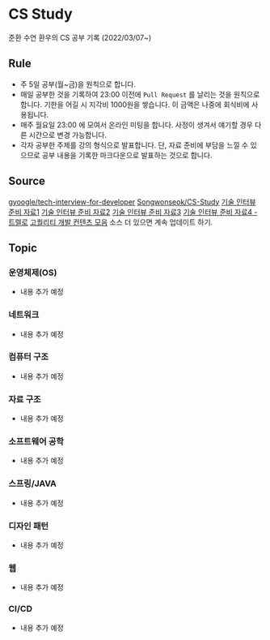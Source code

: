 # CS Study

준환 수연 환우의 CS 공부 기록  (2022/03/07~)
## Rule
- 주 5일 공부(월~금)을 원칙으로 합니다.
- 매일 공부한 것을 기록하여 23:00 이전에 `Pull Request` 를 날리는 것을 원칙으로 합니다. 기한을 어길 시 지각비 1000원을 쌓습니다. 이 금액은 나중에 회식비에 사용됩니다.
- 매주 월요일 23:00 에 모여서 온라인 미팅을 합니다. 사정이 생겨서 얘기할 경우 다른 시간으로 변경 가능합니다.
- 각자 공부한 주제를 강의 형식으로 발표합니다. 단, 자료 준비에 부담을 느낄 수 있으므로 공부 내용을 기록한 마크다운으로 발표하는 것으로 합니다.

## Source
[gyoogle/tech-interview-for-developer](https://github.com/gyoogle/tech-interview-for-developer)
[Songwonseok/CS-Study](https://github.com/Songwonseok/CS-Study)
[기술 인터뷰 준비 자료1](https://github.com/JaeYeopHan/Interview_Question_for_Beginner)
[기술 인터뷰 준비 자료2](https://github.com/WooVictory/Ready-For-Tech-Interview)
[기술 인터뷰 준비 자료3](https://github.com/devham76/tech-interview-study)
[기술 인터뷰 준비 자료4 - 트렐로](https://trello.com/b/BWtpfywH/신입-개발자-기술면접)
[고퀄리티 개발 컨텐츠 모음](https://github.com/Integerous/goQuality-dev-contents)
소스 더 있으면 계속 업데이트 하기.


## Topic
### 운영체제(OS)
- 내용 추가 예정
### 네트워크
- 내용 추가 예정
### 컴퓨터 구조
- 내용 추가 예정
### 자료 구조
- 내용 추가 예정
### 소프트웨어 공학
- 내용 추가 예정
### 스프링/JAVA
- 내용 추가 예정
### 디자인 패턴
- 내용 추가 예정
### 웹
- 내용 추가 예정
### CI/CD
- 내용 추가 예정